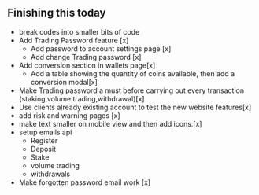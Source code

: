 ## Finishing this today 
- break codes into smaller bits of code
- Add Trading Password feature [x]
    - Add password to account settings page [x]
    - Add change Trading password [x]
- Add conversion section in wallets page[x]
    - Add a table showing the quantity of coins available, then add a conversion modal[x]
- Make Trading password a must before carrying out every transaction (staking,volume trading,withdrawal)[x]
- Use clients already existing account to test the new website features[x]
- add risk and warning pages [x]
- make text smaller on mobile view and then add icons.[x]
- setup emails api
    - Register 
    - Deposit
    - Stake 
    - volume trading
    - withdrawals
- Make forgotten password email work [x]